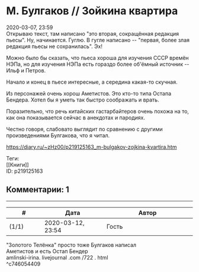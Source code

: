 М. Булгаков // Зойкина квартира
===============================

  
2020-03-07, 23:59  
 Открываю текст, там написано "это вторая, сокращённая редакция пьесы". Ну, начинается. Гуглю. В гугле написано -- "первая, более злая редакция пьесы не сохранилась". Эх!   
   
 Можно было бы сказать, что пьеса хороша для изучения СССР времён НЭПа, но для изучения НЭПа есть гораздо более об'ёмный источник -- Ильф и Петров.   
   
 Начало и конец в пьесе интересные, а середина какая-то скучная.   
   
 Из персонажей очень хорош Аметистов. Это кто-то типа Остапа Бендера. Хотел бы я уметь так быстро соображать и врать.   
   
 Поразительно, что речь китайских гастарбайтеров очень похожа на то, как она показывается сейчас в анекдотах и пародиях.   
   
 Честно говоря, слабовато выглядит по сравнению с другими произведениями Булгакова, что я читал.   
  
<https://diary.ru/~zHz00/p219125163_m-bulgakov-zojkina-kvartira.htm>  
  
Теги:  
[[Книги]]  
ID: p219125163  


Комментарии: 1
--------------

  


---



|         #         |              Дата              |                     Автор                     |           ID           |
| --- | --- | --- | --- |
| (1/1) | 2020-03-12, 23:54 | Гость | c746054409 |

  
 "Золотого Телёнка" просто тоже Булгаков написал   
 Аметистов и есть Остап Бендер   
 amlinski-irina. livejournal .com /722 . html   
 ^c746054409